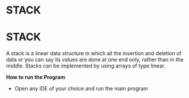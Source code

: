 # STACK

# **STACK** 
A stack is a linear data structure in which all the insertion and deletion of data or you can say its values are done at one end only, rather than in the middle. Stacks can be implemented by using arrays of type linear.

**How to run the Program**
 * Open any IDE of your choice and run the main program


